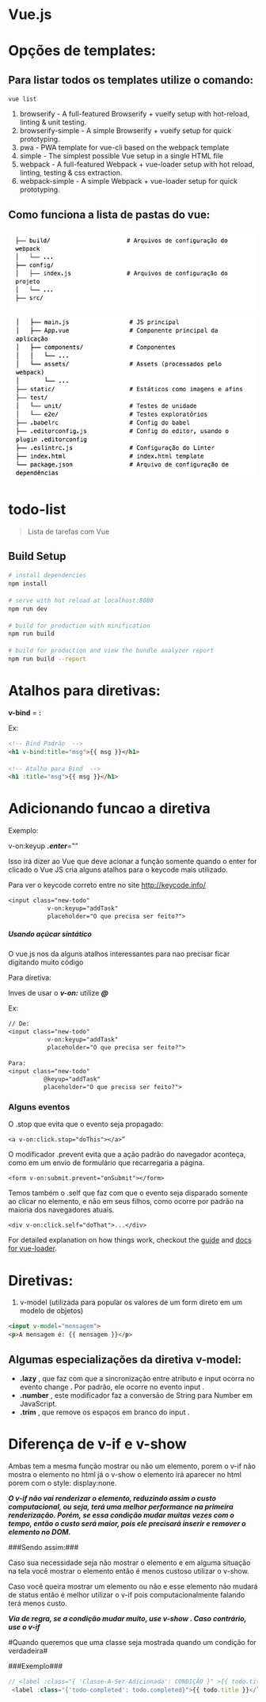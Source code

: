 # Vue.js

# Opções de templates:

## Para listar todos os templates utilize o comando: 

```
vue list
```

1. browserify - A full-featured Browserify + vueify setup with hot-reload, linting & unit testing.
2. browserify-simple - A simple Browserify + vueify setup for quick prototyping.
3. pwa - PWA template for vue-cli based on the webpack template
4. simple - The simplest possible Vue setup in a single HTML file
5. webpack - A full-featured Webpack + vue-loader setup with hot reload, linting, testing & css extraction.
6. webpack-simple - A simple Webpack + vue-loader setup for quick prototyping.


## Como funciona a lista de pastas do vue: 
![alt text](./assets/lista_pastas1.png "Pastas 1")
![alt text](./assets/lista_pastas2.png "Pastas 2")



# todo-list

> Lista de tarefas com Vue

## Build Setup

``` bash
# install dependencies
npm install

# serve with hot reload at localhost:8080
npm run dev

# build for production with minification
npm run build

# build for production and view the bundle analyzer report
npm run build --report
```

# Atalhos para diretivas:

**v-bind** = **:**

Ex:

```html
<!-- Bind Padrão  -->
<h1 v-bind:title="msg">{{ msg }}</h1>

<!-- Atalho para Bind  -->
<h1 :title="msg">{{ msg }}</h1>
```

# Adicionando funcao a diretiva #

Exemplo:

v-on:keyup ***.enter***=""

Isso irá dizer ao Vue que deve acionar a função somente quando o enter for clicado 
o Vue JS cria alguns atalhos para o keycode mais utilizado.

Para ver o keycode correto entre no site http://keycode.info/

```
<input class="new-todo"
           v-on:keyup="addTask"
           placeholder="O que precisa ser feito?">
```

##### Usando açúcar sintático #####

O vue.js nos da alguns atalhos interessantes para nao precisar ficar digitando muito código 

Para diretiva:

Inves de usar o ***v-on:*** utilize ***@***

Ex:

```
// De:
<input class="new-todo"
           v-on:keyup="addTask"
           placeholder="O que precisa ser feito?">

Para:
<input class="new-todo"
          @keyup="addTask"
          placeholder="O que precisa ser feito?">
```

### Alguns eventos ###

O .stop que evita que o evento seja propagado:

```
<a v-on:click.stop="doThis"></a>”
```

O modificador .prevent evita que a ação padrão do navegador aconteça, como em um envio de formulário que recarregaria a página.

``` 
<form v-on:submit.prevent="onSubmit"></form>
```

Temos também o .self que faz com que o evento seja disparado somente ao clicar no elemento, e não em seus filhos, como ocorre por padrão na maioria dos navegadores atuais.

```
<div v-on:click.self="doThat">...</div>
```
For detailed explanation on how things work, checkout the [guide](http://vuejs-templates.github.io/webpack/) and [docs for vue-loader](http://vuejs.github.io/vue-loader).

# Diretivas:
1. v-model (utilizada para popular os valores de um form direto em um modelo de objetos)

```html
<input v-model="mensagem"> 
<p>A mensagem é: {{ mensagem }}</p>
```
## Algumas especializações da diretiva v-model: 
* **.lazy** , que faz com que a sincronização entre atributo e input ocorra no evento change . Por padrão, ele ocorre no evento input . 
* **.number** , este modificador faz a conversão de String para Number em JavaScript.
* **.trim** , que remove os espaços em branco do input .

# Diferença de v-if e v-show #

Ambas tem a mesma função mostrar ou não um elemento, porem o v-if não mostra o elemento no html já o v-show o elemento irá aparecer no html porem com o style: display:none.


***O v-if não vai renderizar o elemento, reduzindo assim o custo computacional, ou seja, terá uma melhor performance na primeira renderização. Porém, se essa condição mudar muitas vezes com o tempo, então o custo será maior, pois ele precisará inserir e remover o elemento no DOM.***

###Sendo assim:###

Caso sua necessidade seja não mostrar o elemento e em alguma situação na tela você mostrar o elemento então é menos custoso utilizar o v-show. 

Caso você queira mostrar um elemento ou não e esse elemento não mudará de status então é melhor utilizar o v-if pois computacionalmente falando terá menos custo.

***Via de regra, se a condição mudar muito, use v-show . Caso contrário, use o v-if***


#Quando queremos que uma classe seja mostrada quando um condição for verdadeira#


###Exemplo###

```javascript
// <label :class="{ 'Classe-A-Ser-Adicionada': CONDIÇÃO }" >{{ todo.title }}</label>
 <label :class="{'todo-completed': todo.completed}">{{ todo.title }}</label>
```



